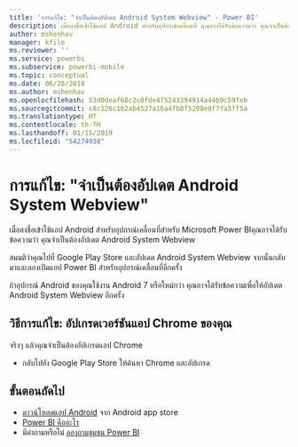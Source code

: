 ```yaml
---
title: 'การแก้ไข: "จำเป็นต้องอัปเดต Android System Webview" - Power BI'
description: เมื่อลงชื่อเข้าใช้แอป Android สำหรับอุปกรณ์เคลื่อนที่ คุณอาจได้รับข้อความว่า คุณจำเป็นต้องอัปเดต Android System Webview
author: mshenhav
manager: kfile
ms.reviewer: ''
ms.service: powerbi
ms.subservice: powerbi-mobile
ms.topic: conceptual
ms.date: 06/28/2018
ms.author: mshenhav
ms.openlocfilehash: 53d0deaf68c2c0fde4f5243394914a44b9c59feb
ms.sourcegitcommit: c8c126c1b2ab4527a16a4fb8f5208e0f7fa5ff5a
ms.translationtype: HT
ms.contentlocale: th-TH
ms.lasthandoff: 01/15/2019
ms.locfileid: "54274938"
---
```

# <a name="fixing-need-to-update-android-system-webview"></a>การแก้ไข: "จำเป็นต้องอัปเดต Android System Webview"
เมื่อลงชื่อเข้าใช้แอป Android สำหรับอุปกรณ์เคลื่อนที่สำหรับ Microsoft Power BIคุณอาจได้รับข้อความว่า คุณจำเป็นต้องอัปเดต Android System Webview 

สมมติว่าคุณไปที่ Google Play Store และอัปเดต Android System Webview จากนั้นกลับมาและลองเปิดแอป Power BI สำหรับอุปกรณ์เคลื่อนที่อีกครั้ง 

ถ้าอุปกรณ์ Android ของคุณใช้งาน Android 7 หรือใหม่กว่า คุณอาจได้รับข้อความเพื่อให้อัปเดต Android System Webview อีกครั้ง 

## <a name="solution-upgrade-your-version-of-the-chrome-app"></a>วิธีการแก้ไข: อัปเกรดเวอร์ชันแอป Chrome ของคุณ
จริงๆ แล้วคุณจำเป็นต้องอัปเกรดแอป Chrome 

* กลับไปยัง Google Play Store ให้ค้นหา Chrome และอัปเกรด

## <a name="next-steps"></a>ขั้นตอนถัดไป
* [ดาวน์โหลดแอป Android](http://go.microsoft.com/fwlink/?LinkID=544867) จาก Android app store
* [Power BI คืออะไร](../../power-bi-overview.md)
* มีคำถามหรือไม่ [ลองถามชุมชน Power BI](http://community.powerbi.com/)

